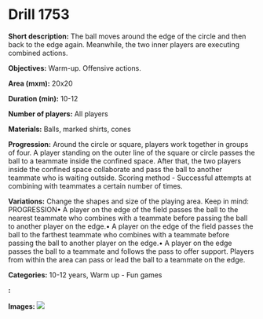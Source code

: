 # Drill 1753

**Short description:**
The ball moves around the edge of the circle and then back to the edge again. Meanwhile, the two inner players are executing combined actions.

**Objectives:**
Warm-up. Offensive actions.

**Area (mxm):**
20x20

**Duration (min):**
10-12

**Number of players:**
All players

**Materials:**
Balls, marked shirts, cones

**Progression:**
Around the circle or square, players work together in groups of four. A player standing on the outer line of the square or circle passes the ball to a teammate inside the confined space. After that, the two players inside the confined space collaborate and pass the ball to another teammate who is waiting outside. Scoring method - Successful attempts at combining with teammates a certain number of times.

**Variations:**
Change the shapes and size of the playing area. Keep in mind: PROGRESSION• A player on the edge of the field passes the ball to the nearest teammate who combines with a teammate before passing the ball to another player on the edge.• A player on the edge of the field passes the ball to the farthest teammate who combines with a teammate before passing the ball to another player on the edge.• A player on the edge passes the ball to a teammate and follows the pass to offer support. Players from within the area can pass or lead the ball to a teammate on the edge.

**Categories:**
10-12 years, Warm up - Fun games

**:**


**Images:**
![](https://www.coachingfutsal.com/\images\ff06d167-0fa1-4d37-803e-d8b0acd018f1_334.png)

